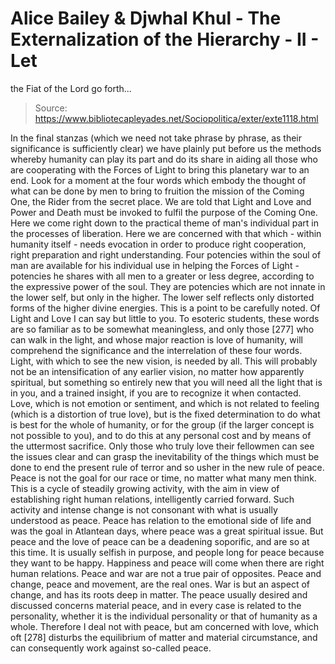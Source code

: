 # Alice Bailey & Djwhal Khul - The Externalization of the Hierarchy - II - Let
the Fiat of the Lord go forth...

> Source: https://www.bibliotecapleyades.net/Sociopolitica/exter/exte1118.html

In the final stanzas (which we need not take phrase by phrase, as their significance is sufficiently clear) we have plainly put before us the methods whereby humanity can play its part and do its share in aiding all those who are cooperating with the Forces of Light to bring this planetary war to an end.
Look for a moment at the four words which embody the thought of what can be done by men to bring to fruition the mission of the Coming One, the Rider from the secret place. We are told that Light and Love and Power and Death must be invoked to fulfil the purpose of the Coming One. Here we come right down to the practical theme of man's individual part in the processes of liberation. Here we are concerned with that which - within humanity itself - needs evocation in order to produce right cooperation, right preparation and right understanding. Four potencies within the soul of man are available for his individual use in helping the Forces of Light - potencies he shares with all men to a greater or less degree, according to the expressive power of the soul. They are potencies which are not innate in the lower self, but only in the higher. The lower self reflects only distorted forms of the higher divine energies. This is a point to be carefully noted. Of Light and Love I can say but little to you. To esoteric students, these words are so familiar as to be somewhat meaningless, and only those [277] who can walk in the light, and whose major reaction is love of humanity, will comprehend the significance and the interrelation of these four words.
Light, with which to see the new vision, is needed by all. This will probably not be an intensification of any earlier vision, no matter how apparently spiritual, but something so entirely new that you will need all the light that is in you, and a trained insight, if you are to recognize it when contacted.
Love, which is not emotion or sentiment, and which is not related to feeling (which is a distortion of true love), but is the fixed determination to do what is best for the whole of humanity, or for the group (if the larger concept is not possible to you), and to do this at any personal cost and by means of the uttermost sacrifice. Only those who truly love their fellowmen can see the issues clear and can grasp the inevitability of the things which must be done to end the present rule of terror and so usher in the new rule of peace. Peace is not the goal for our race or time, no matter what many men think. This is a cycle of steadily growing activity, with the aim in view of establishing right human relations, intelligently carried forward. Such activity and intense change is not consonant with what is usually understood as peace. Peace has relation to the emotional side of life and was the goal in Atlantean days, where peace was a great spiritual issue. But peace and the love of peace can be a deadening soporific, and are so at this time. It is usually selfish in purpose, and people long for peace because they want to be happy. Happiness and peace will come when there are right human relations. Peace and war are not a true pair of opposites. Peace and change, peace and movement, are the real ones. War is but an aspect of change, and has its roots deep in matter. The peace usually desired and discussed concerns material peace, and in every case is related to the personality, whether it is the individual personality or that of humanity as a whole. Therefore I deal not with peace, but am concerned with love, which oft [278] disturbs the equilibrium of matter and material circumstance, and can consequently work against so-called peace.
